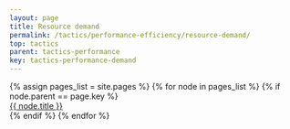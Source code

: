 ```yaml
---
layout: page
title: Resource demand
permalink: /tactics/performance-efficiency/resource-demand/
top: tactics
parent: tactics-performance
key: tactics-performance-demand
---
```


<dl>
{% assign pages_list = site.pages %}
{% for node in pages_list %}
    {% if node.parent == page.key %}
        <dt>
            <a href="{{ node.url | relative_url }}">{{ node.title }}</a>
        </dt>
    {% endif %}
{% endfor %}
</dl>
